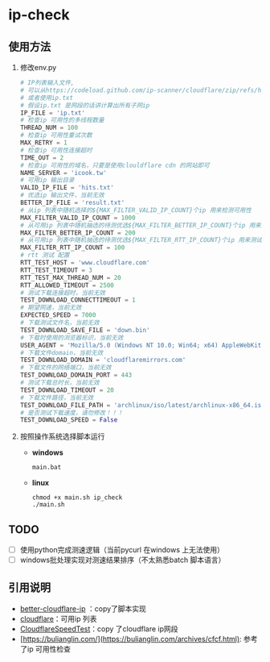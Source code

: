 # ip-check

## 使用方法

1. 修改env.py

   ```python
   # IP列表输入文件, 
   # 可以从https://codeload.github.com/ip-scanner/cloudflare/zip/refs/heads/daily 保存为cloudflare-daily.zip
   # 或者使用ip.txt
   # 假设ip.txt 是网段的话讲计算出所有子网ip
   IP_FILE = 'ip.txt'
   # 检查ip 可用性的多线程数量
   THREAD_NUM = 100
   # 检查ip 可用性重试次数
   MAX_RETRY = 1
   # 检查ip 可用性连接超时
   TIME_OUT = 2
   # 检查ip 可用性的域名，只要是使用clouldflare cdn 的网站即可
   NAME_SERVER = 'icook.tw'
   # 可用ip 输出目录
   VALID_IP_FILE = 'hits.txt'
   # 优选ip 输出文件，当前无效
   BETTER_IP_FILE = 'result.txt'
   # 从ip 列表中随机选择的${MAX_FILTER_VALID_IP_COUNT}个ip 用来检测可用性
   MAX_FILTER_VALID_IP_COUNT = 1000
   # 从可用ip 列表中随机抽选的待测优选${MAX_FILTER_BETTER_IP_COUNT}个ip 用来测试网速
   MAX_FILTER_BETTER_IP_COUNT = 200
   # 从可用ip 列表中随机抽选的待测优选${MAX_FILTER_RTT_IP_COUNT}个ip 用来测试RTT
   MAX_FILTER_RTT_IP_COUNT = 100
   # rtt 测试 配置
   RTT_TEST_HOST = 'www.cloudflare.com'
   RTT_TEST_TIMEOUT = 3
   RTT_TEST_MAX_THREAD_NUM = 20
   RTT_ALLOWED_TIMEOUT = 2500
   # 测试下载连接超时，当前无效
   TEST_DOWNLOAD_CONNECTTIMEOUT = 1
   # 期望网速，当前无效
   EXPECTED_SPEED = 7000
   # 下载测试文件名，当前无效
   TEST_DOWNLOAD_SAVE_FILE = 'down.bin'
   # 下载时使用的浏览器标识，当前无效
   USER_AGENT = 'Mozilla/5.0 (Windows NT 10.0; Win64; x64) AppleWebKit/537.36 (KHTML, like Gecko) Chrome/104.0.0.0 Safari/537.36'
   # 下载文件domain，当前无效
   TEST_DOWNLOAD_DOMAIN = 'cloudflaremirrors.com'
   # 下载文件的网络端口，当前无效
   TEST_DOWNLOAD_DOMAIN_PORT = 443
   # 测试下载总时长，当前无效
   TEST_DOWNLOAD_TIMEOUT = 20
   # 下载文件路径，当前无效
   TEST_DOWNLOAD_FILE_PATH = 'archlinux/iso/latest/archlinux-x86_64.iso'
   # 是否测试下载速度，请勿修改！！！
   TEST_DOWNLOAD_SPEED = False
   ```

2. 按照操作系统选择脚本运行

   - **windows**

     ```bash
     main.bat
     ```

   - **linux**

     ```shell
     chmod +x main.sh ip_check
     ./main.sh
     ```

## TODO

- [ ] 使用python完成测速逻辑（当前pycurl 在windows 上无法使用）
- [ ] windows批处理实现对测速结果排序（不太熟悉batch 脚本语言）

## 引用说明

- [better-cloudflare-ip](https://github.com/badafans/better-cloudflare-ip) ：copy了脚本实现
- [cloudflare](https://github.com/ip-scanner/cloudflare)：可用ip 列表
- [CloudflareSpeedTest](https://github.com/XIU2/CloudflareSpeedTest)：copy 了cloudflare ip网段
- [https://bulianglin.com/](https://bulianglin.com/archives/cfcf.html): 参考了ip 可用性检查
